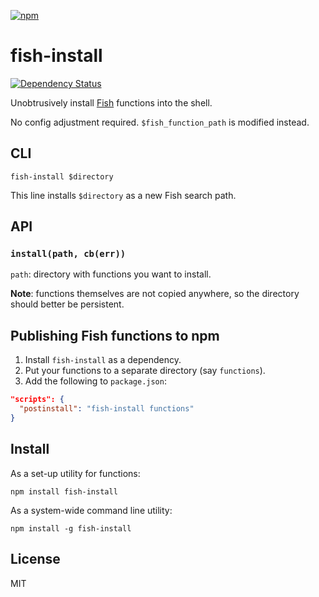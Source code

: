 [![npm](https://nodei.co/npm/fish-install.png)](https://nodei.co/npm/fish-install/)

# fish-install

[![Dependency Status][david-badge]][david]

Unobtrusively install [Fish](http://fishshell.com/) functions into the shell.

No config adjustment required. `$fish_function_path` is modified instead.

[david]: https://david-dm.org/eush77/fish-install
[david-badge]: https://david-dm.org/eush77/fish-install.png

## CLI

```
fish-install $directory
```

This line installs `$directory` as a new Fish search path.

## API

### `install(path, cb(err))`

`path`: directory with functions you want to install.

**Note**: functions themselves are not copied anywhere, so the directory should better be persistent.

## Publishing Fish functions to npm

1. Install `fish-install` as a dependency.
1. Put your functions to a separate directory (say `functions`).
1. Add the following to `package.json`:

```json
"scripts": {
  "postinstall": "fish-install functions"
}
```

## Install

As a set-up utility for functions:

```shell
npm install fish-install
```

As a system-wide command line utility:

```shell
npm install -g fish-install
```

## License

MIT
